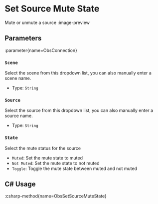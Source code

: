 # Set Source Mute State
Mute or unmute a source
:image-preview

## Parameters
:parameter{name=ObsConnection}

### `Scene`
Select the scene from this dropdown list, you can also manually enter a scene name.

- Type: `String`

### `Source`
Select the source from this dropdown list, you can also manually enter a source name.

- Type: `String`

### `State`
Select the mute status for the source

- `Muted`: Set the mute state to muted
- `Not Muted`: Set the mute state to not muted
- `Toggle`: Toggle the mute state between muted and not muted

## C# Usage
:csharp-method{name=ObsSetSourceMuteState}